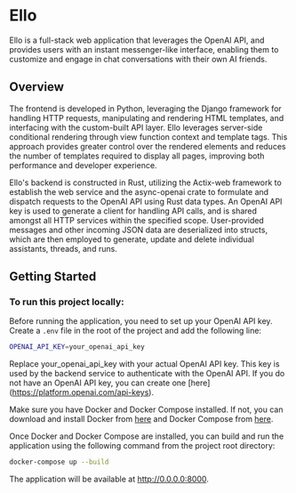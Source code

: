 # Ello

Ello is a full-stack web application that leverages the OpenAI API, and provides users with an instant messenger-like interface, enabling them to customize and engage in chat conversations with their own AI friends.

## Overview

The frontend is developed in Python, leveraging the Django framework for handling HTTP requests, manipulating and rendering HTML templates, and interfacing with the custom-built API layer. Ello leverages server-side conditional rendering through view function context and template tags. This approach provides greater control over the rendered elements and reduces the number of templates required to display all pages, improving both performance and developer experience.

Ello's backend is constructed in Rust, utilizing the Actix-web framework to establish the web service and the async-openai crate to formulate and dispatch requests to the OpenAI API using Rust data types. An OpenAI API key is used to generate a client for handling API calls, and is shared amongst all HTTP services within the specified scope. User-provided messages and other incoming JSON data are deserialized into structs, which are then employed to generate, update and delete individual assistants, threads, and runs. 

## Getting Started

### To run this project locally:

Before running the application, you need to set up your OpenAI API key. Create a `.env` file in the root of the project and add the following line:

```zsh
OPENAI_API_KEY=your_openai_api_key
```

Replace your_openai_api_key with your actual OpenAI API key. This key is used by the backend service to authenticate with the OpenAI API. If you do not have an OpenAI API key, you can create one [here] (https://platform.openai.com/api-keys).

Make sure you have Docker and Docker Compose installed. If not, you can download and install Docker from [here](https://docs.docker.com/get-docker/) and Docker Compose from [here](https://docs.docker.com/compose/install/).

Once Docker and Docker Compose are installed, you can build and run the application using the following command from the project root directory:

```zsh
docker-compose up --build
``` 

The application will be available at http://0.0.0.0:8000.

